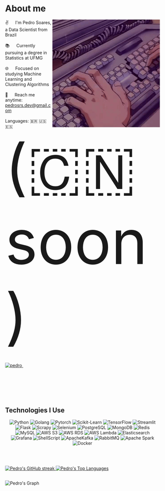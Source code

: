 <!-- About Section -->
 # About me
 
<p>
 <img align="right" width="350" src="/assets/typing.gif" alt="Coding gif" /> 
  
 ✌️ &emsp; I'm Pedro Soares, a Data Scientist from Brazil <br/><br/>
 📚 &emsp; Currently pursuing a degree in Statistics at UFMG<br/><br/>
 🌐 &emsp; Focused on studying Machine Learning and Clustering Algorithms<br/><br/>
 📧 &emsp; Reach me anytime: pedrosrs.dev@gmail.com<br/><br/>
 Languages: 🇧🇷  🇺🇸  🇪🇸 
 <br>
 <a style="font-size: 5vh">(🇨🇳 soon)<a>
<p align="left">
 <br>
 <a href="https://www.linkedin.com/in/pedro-soares-b3625b238/" target="_blank">
  <img src="https://img.shields.io/badge/LinkedIn-0077B5?style=for-the-badge&logo=linkedin&logoColor=white" alt="pedro"/>
 </a>&emsp;
</p>
<br />
</p>

<br/>
<br/>
<br/>

## Technologies I Use

<div style="text-align: center; margin: auto;">
 
![Python](https://img.shields.io/badge/Python-ECD53F?style=for-the-badge&labelColor=ECD53F&logo=python&logoColor=white)
![Golang](https://img.shields.io/badge/Golang-00ADD8?style=for-the-badge&labelColor=00ADD8&logo=go&logoColor=white)
![Pytorch](https://img.shields.io/badge/pytorch-EE4C2C?style=for-the-badge&logo=pytorch&logoColor=white)
![Scikit-Learn](https://img.shields.io/badge/ScikitLearn-F7931E?style=for-the-badge&logo=scikitlearn&logoColor=white)
![TensorFlow](https://img.shields.io/badge/TensorFlow-FF6F00?style=for-the-badge&logo=tensorflow&logoColor=white)
![Streamlit](https://img.shields.io/badge/Streamlit-FF4B4B?style=for-the-badge&logo=streamlit&logoColor=white)
![Flask](https://img.shields.io/badge/Flask-000000?style=for-the-badge&logo=flask&logoColor=white)
![Scrapy](https://img.shields.io/badge/Scrapy-60A839?style=for-the-badge&logo=scrapy&logoColor=white)
![Selenium](https://img.shields.io/badge/Selenium-43B02A?style=for-the-badge&logo=selenium&logoColor=white)
![PostgreSQL](https://img.shields.io/badge/PostgreSQL-4169E1?style=for-the-badge&logo=postgresql&logoColor=white)
![MongoDB](https://img.shields.io/badge/MongoDB-4EA94B?style=for-the-badge&logo=mongodb&logoColor=white)
![Redis](https://img.shields.io/badge/Redis-DC382D?style=for-the-badge&logo=redis&logoColor=white)
![MySQL](https://img.shields.io/badge/mysql-4479A1?style=for-the-badge&logo=mysql&logoColor=white)
![AWS S3](https://img.shields.io/badge/AWS%20S3-569A31?style=for-the-badge&logo=amazons3&logoColor=white)
![AWS RDS](https://img.shields.io/badge/AWS%20RDS-527FFF?style=for-the-badge&logo=amazonrds&logoColor=white)
![AWS Lambda](https://img.shields.io/badge/AWS%20Lambda-FF9900?style=for-the-badge&logo=awslambda&logoColor=white)
![Elasticsearch](https://img.shields.io/badge/Elasticsearch-005571?style=for-the-badge&logo=elastic&logoColor=white)
![Grafana](https://img.shields.io/badge/Grafana-F46800?style=for-the-badge&logo=grafana&logoColor=white)
![ShellScript](https://img.shields.io/badge/Shellscript-4EAA25?style=for-the-badge&logo=gnubash&logoColor=white)
![ApacheKafka](https://img.shields.io/badge/ApacheKafka-231F20?style=for-the-badge&logo=apachekafka&logoColor=white)
![RabbitMQ](https://img.shields.io/badge/RabbitMQ-FF6600?style=for-the-badge&logo=rabbitmq&logoColor=white)
![Apache Spark](https://img.shields.io/badge/ApacheSpark-E25A1C?style=for-the-badge&logo=apachespark&logoColor=white)
![Docker](https://img.shields.io/badge/-Docker-2496ED?style=for-the-badge&logo=docker&logoColor=white)

</div>
<br><br><br>

<a> 
    <a href="https://github.com/pedrsrs">
    <img src="https://github-readme-streak-stats.herokuapp.com/?user=pedrsrs&theme=radical&border=7F3FBF&background=0D1117" alt="Pedro's GitHub streak" height="192px" width="49.5%" />
  </a>
  <a href="https://github.com/pedrsrs"><img alt="Pedro's Top Languages" src="https://denvercoder1-github-readme-stats.vercel.app/api/top-langs/?username=pedrsrs&langs_count=8&layout=compact&theme=react&border_color=7F3FBF&bg_color=0D1117&title_color=F85D7F&icon_color=F8D866" height="192px" width="49.5%"/></a>
  <br/>
</a>
<br>

![Pedro's Graph](https://github-readme-activity-graph.vercel.app/graph?username=pedrsrs&custom_title=Pedro's%20GitHub%20Activity%20Graph&bg_color=0D1117&color=7F3FBF&line=7F3FBF&point=7F3FBF&area_color=FFFFFF&title_color=FFFFFF&area=true)
